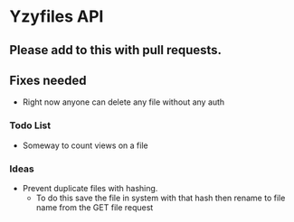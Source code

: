 # Yzyfiles API
## Please add to this with pull requests.

## Fixes needed
* Right now anyone can delete any file without any auth

### Todo List
* Someway to count views on a file

### Ideas
* Prevent duplicate files with hashing.
  * To do this save the file in system with that hash then rename to file name from the GET file request